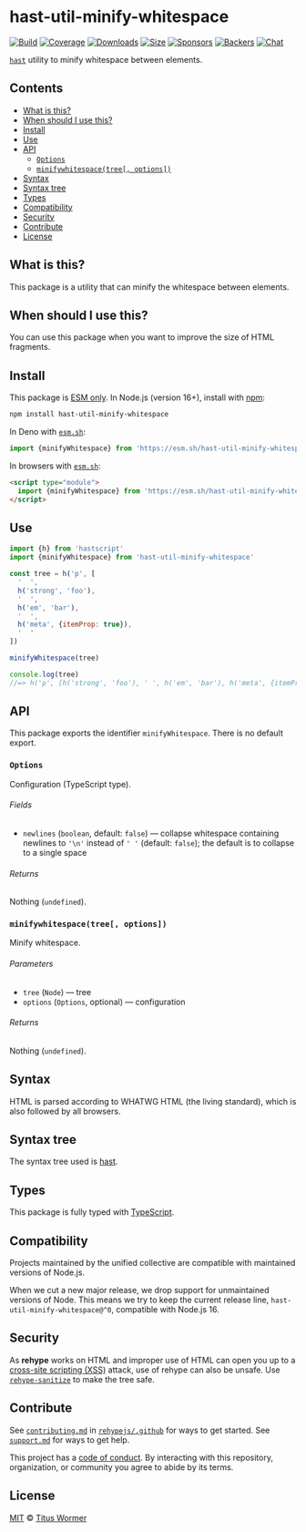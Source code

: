 <!--This file is generated-->

# hast-util-minify-whitespace

[![Build][build-badge]][build]
[![Coverage][coverage-badge]][coverage]
[![Downloads][downloads-badge]][downloads]
[![Size][size-badge]][size]
[![Sponsors][funding-sponsors-badge]][funding]
[![Backers][funding-backers-badge]][funding]
[![Chat][chat-badge]][chat]

[`hast`][hast] utility to minify whitespace between elements.

## Contents

* [What is this?](#what-is-this)
* [When should I use this?](#when-should-i-use-this)
* [Install](#install)
* [Use](#use)
* [API](#api)
  * [`Options`](#options)
  * [`minifywhitespace(tree[, options])`](#minifywhitespacetree-options)
* [Syntax](#syntax)
* [Syntax tree](#syntax-tree)
* [Types](#types)
* [Compatibility](#compatibility)
* [Security](#security)
* [Contribute](#contribute)
* [License](#license)

## What is this?

This package is a utility that can minify the whitespace between elements.

## When should I use this?

You can use this package when you want to improve the size of HTML fragments.

## Install

This package is [ESM only][esm].
In Node.js (version 16+), install with [npm][]:

```sh
npm install hast-util-minify-whitespace
```

In Deno with [`esm.sh`][esm-sh]:

```js
import {minifyWhitespace} from 'https://esm.sh/hast-util-minify-whitespace@0'
```

In browsers with [`esm.sh`][esm-sh]:

```html
<script type="module">
  import {minifyWhitespace} from 'https://esm.sh/hast-util-minify-whitespace@0?bundle'
</script>
```

## Use

```js
import {h} from 'hastscript'
import {minifyWhitespace} from 'hast-util-minify-whitespace'

const tree = h('p', [
  '  ',
  h('strong', 'foo'),
  '  ',
  h('em', 'bar'),
  '  ',
  h('meta', {itemProp: true}),
  '  '
])

minifyWhitespace(tree)

console.log(tree)
//=> h('p', [h('strong', 'foo'), ' ', h('em', 'bar'), h('meta', {itemProp: true})])
```

## API

This package exports the identifier
`minifyWhitespace`.
There is no default export.

### `Options`

Configuration (TypeScript type).

###### Fields

* `newlines` (`boolean`, default: `false`)
  — collapse whitespace containing newlines to `'\n'` instead of `' '`
  (default: `false`);
  the default is to collapse to a single space

###### Returns

Nothing (`undefined`).

### `minifywhitespace(tree[, options])`

Minify whitespace.

###### Parameters

* `tree` (`Node`) — tree
* `options` (`Options`, optional) — configuration

###### Returns

Nothing (`undefined`).

## Syntax

HTML is parsed according to WHATWG HTML (the living standard), which is also
followed by all browsers.

## Syntax tree

The syntax tree used is [hast][].

## Types

This package is fully typed with [TypeScript][].

## Compatibility

Projects maintained by the unified collective are compatible with maintained
versions of Node.js.

When we cut a new major release, we drop support for unmaintained versions of
Node.
This means we try to keep the current release line,
`hast-util-minify-whitespace@^0`,
compatible with Node.js 16.

## Security

As **rehype** works on HTML and improper use of HTML can open you up to a
[cross-site scripting (XSS)][xss] attack, use of rehype can also be unsafe.
Use [`rehype-sanitize`][rehype-sanitize] to make the tree safe.

## Contribute

See [`contributing.md`][contributing] in [`rehypejs/.github`][health] for ways
to get started.
See [`support.md`][support] for ways to get help.

This project has a [code of conduct][coc].
By interacting with this repository, organization, or community you agree to
abide by its terms.

## License

[MIT][license] © [Titus Wormer][author]

[author]: https://wooorm.com

[build]: https://github.com/rehypejs/rehype-minify/actions

[build-badge]: https://github.com/rehypejs/rehype-minify/workflows/main/badge.svg

[chat]: https://github.com/rehypejs/rehype/discussions

[chat-badge]: https://img.shields.io/badge/chat-discussions-success.svg

[coc]: https://github.com/rehypejs/.github/blob/main/code-of-conduct.md

[contributing]: https://github.com/rehypejs/.github/blob/main/contributing.md

[coverage]: https://codecov.io/github/rehypejs/rehype-minify

[coverage-badge]: https://img.shields.io/codecov/c/github/rehypejs/rehype-minify.svg

[downloads]: https://www.npmjs.com/package/hast-util-minify-whitespace

[downloads-badge]: https://img.shields.io/npm/dm/hast-util-minify-whitespace.svg

[esm]: https://gist.github.com/sindresorhus/a39789f98801d908bbc7ff3ecc99d99c

[esm-sh]: https://esm.sh

[funding]: https://opencollective.com/unified

[funding-backers-badge]: https://opencollective.com/unified/backers/badge.svg

[funding-sponsors-badge]: https://opencollective.com/unified/sponsors/badge.svg

[hast]: https://github.com/syntax-tree/hast

[health]: https://github.com/rehypejs/.github

[license]: https://github.com/rehypejs/rehype-minify/blob/main/license

[npm]: https://docs.npmjs.com/cli/install

[rehype-sanitize]: https://github.com/rehypejs/rehype-sanitize

[size]: https://bundlejs.com/?q=hast-util-minify-whitespace

[size-badge]: https://img.shields.io/bundlejs/size/hast-util-minify-whitespace

[support]: https://github.com/rehypejs/.github/blob/main/support.md

[typescript]: https://www.typescriptlang.org

[xss]: https://en.wikipedia.org/wiki/Cross-site_scripting
